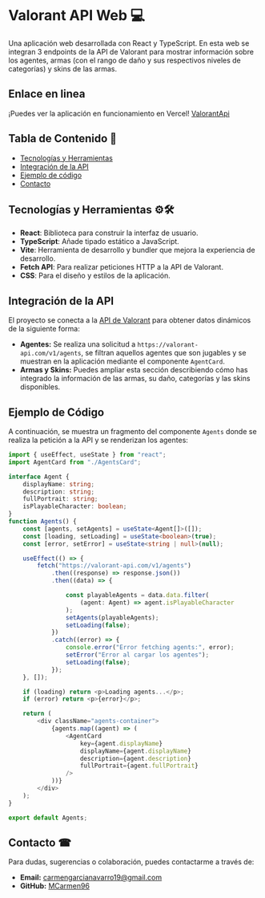 # Valorant API Web 💻
Una aplicación web desarrollada con React y TypeScript.
En esta web se integran 3 endpoints de la API de Valorant para mostrar información sobre los agentes, armas (con el rango de daño y sus respectivos niveles de categorías) y skins de las armas.
## Enlace en linea
¡Puedes ver la aplicación en funcionamiento en Vercel!
[ValorantApi](https://practicas-cojali.vercel.app/)
## Tabla de Contenido 📑
- [Tecnologías y Herramientas](#tecnologías-y-herramientas) 
- [Integración de la API](#integración-de-la-api)
-  [Ejemplo de código](#uso-y-ejemplos) 
- [Contacto](#contacto)

## Tecnologías y Herramientas ⚙🛠
- **React**: Biblioteca para construir la interfaz de usuario. 
- **TypeScript**: Añade tipado estático a JavaScript. 
- **Vite**: Herramienta de desarrollo y bundler que mejora la experiencia de desarrollo. 
- **Fetch API**: Para realizar peticiones HTTP a la API de Valorant. 
- **CSS**: Para el diseño y estilos de la aplicación.

## Integración de la API 
El proyecto se conecta a la [API de Valorant](https://valorant-api.com) para obtener datos dinámicos de la siguiente forma: 
- **Agentes:** Se realiza una solicitud a `https://valorant-api.com/v1/agents`, se filtran aquellos agentes que son jugables y se muestran en la aplicación mediante el componente `AgentCard`. 
- **Armas y Skins:** Puedes ampliar esta sección describiendo cómo has integrado la información de las armas, su daño, categorías y las skins disponibles.

## Ejemplo de Código
A continuación, se muestra un fragmento del componente `Agents` donde se realiza la petición a la API y se renderizan los agentes:
``` typeScript
import { useEffect, useState } from "react";
import AgentCard from "./AgentsCard";

interface Agent {
    displayName: string;
    description: string;
    fullPortrait: string;
    isPlayableCharacter: boolean;
}
function Agents() {
    const [agents, setAgents] = useState<Agent[]>([]);
    const [loading, setLoading] = useState<boolean>(true);
    const [error, setError] = useState<string | null>(null);

    useEffect(() => {
        fetch("https://valorant-api.com/v1/agents")
            .then((response) => response.json())
            .then((data) => {

                const playableAgents = data.data.filter(
                    (agent: Agent) => agent.isPlayableCharacter
                );
                setAgents(playableAgents);
                setLoading(false);
            })
            .catch((error) => {
                console.error("Error fetching agents:", error);
                setError("Error al cargar los agentes");
                setLoading(false);
            });
    }, []);

    if (loading) return <p>Loading agents...</p>;
    if (error) return <p>{error}</p>;

    return (
        <div className="agents-container">
            {agents.map((agent) => (
                <AgentCard
                    key={agent.displayName}
                    displayName={agent.displayName}
                    description={agent.description}
                    fullPortrait={agent.fullPortrait}
                />
            ))}
        </div>
    );
}

export default Agents;

```

## Contacto ☎
Para dudas, sugerencias o colaboración, puedes contactarme a través de:
- **Email:** carmengarcianavarro19@gmail.com
- **GitHub:** [MCarmen96](https://github.com/MCarmen96)

